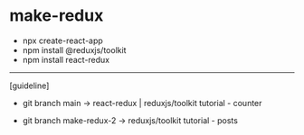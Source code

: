 # make-redux

- npx create-react-app
- npm install @reduxjs/toolkit
- npm install react-redux

<hr />

[guideline]

- git branch main -> react-redux | reduxjs/toolkit tutorial - counter

- git branch make-redux-2 -> reduxjs/toolkit tutorial - posts
